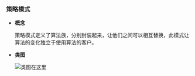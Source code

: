 ### 策略模式

- **概念**
  
  策略模式定义了算法族，分别封装起来，让他们之间可以相互替换，此模式让算法的变化独立于使用算法的客户。
 
- **类图**
  
  ![类图在这里]()